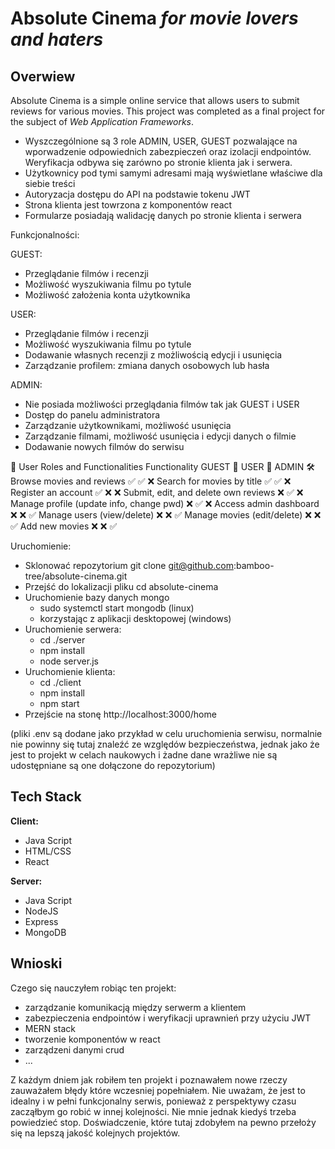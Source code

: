 # Absolute Cinema _for movie lovers and haters_

## Overwiew
Absolute Cinema is a simple online service that allows users to submit reviews for various movies. This project was completed as a final project for the subject of _Web Application Frameworks_.

- Wyszczególnione są 3 role ADMIN, USER, GUEST pozwalające na wporwadzenie odpowiednich zabezpieczeń oraz izolacji endpointów. Weryfikacja odbywa się zarówno po stronie klienta jak i serwera.
- Użytkownicy pod tymi samymi adresami mają wyświetlane właściwe dla siebie treści
- Autoryzacja dostępu do API na podstawie tokenu JWT
- Strona klienta jest towrzona z komponentów react
- Formularze posiadają walidację danych po stronie klienta i serwera


Funkcjonalności:

GUEST:
- Przeglądanie filmów i recenzji
- Możliwość wyszukiwania filmu po tytule
- Możliwość założenia konta użytkownika

USER:
- Przeglądanie filmów i recenzji
- Możliwość wyszukiwania filmu po tytule
- Dodawanie własnych recenzji z możliwością edycji i usunięcia
- Zarządzanie profilem: zmiana danych osobowych lub hasła

ADMIN:
- Nie posiada możliwości przeglądania filmów tak jak GUEST i USER
- Dostęp do panelu administratora
- Zarządzanie użytkownikami, możliwość usunięcia
- Zarządzanie filmami, możliwość usunięcia i edycji danych o filmie
- Dodawanie nowych filmów do serwisu

👤 User Roles and Functionalities
Functionality	GUEST 👤	USER 🧑	ADMIN 🛠️
Browse movies and reviews	✅	✅	❌
Search for movies by title	✅	✅	❌
Register an account	✅	❌	❌
Submit, edit, and delete own reviews	❌	✅	❌
Manage profile (update info, change pwd)	❌	✅	❌
Access admin dashboard	❌	❌	✅
Manage users (view/delete)	❌	❌	✅
Manage movies (edit/delete)	❌	❌	✅
Add new movies	❌	❌	✅

Uruchomienie:
- Sklonować repozytorium git clone git@github.com:bamboo-tree/absolute-cinema.git
- Przejść do lokalizacji pliku cd absolute-cinema
- Uruchomienie bazy danych mongo
  - sudo systemctl start mongodb (linux)
  - korzystając z aplikacji desktopowej (windows)
- Uruchomienie serwera: 
  - cd ./server
  - npm install
  - node server.js
- Uruchomienie klienta:
  - cd ./client
  - npm install
  - npm start
- Przejście na stonę http://localhost:3000/home

(pliki .env są dodane jako przykład w celu uruchomienia serwisu, normalnie nie powinny się tutaj znaleźć ze względów bezpieczeństwa, jednak jako że jest to projekt w celach naukowych i żadne dane wrażliwe nie są udostępniane są one dołączone do repozytorium)




## Tech Stack
__Client:__
  - Java Script
  - HTML/CSS
  - React

__Server:__
  - Java Script
  - NodeJS
  - Express
  - MongoDB

## Wnioski
Czego się nauczyłem robiąc ten projekt:
- zarządzanie komunikacją między serwerm a klientem
- zabezpieczenia endpointów i weryfikacji uprawnień przy użyciu JWT
- MERN stack
- tworzenie komponentów w react
- zarządzeni danymi crud
- ...

Z każdym dniem jak robiłem ten projekt i poznawałem nowe rzeczy zauważałem błędy które wczesniej popełniałem. Nie uważam, że jest to idealny i w pełni funkcjonalny serwis, ponieważ z perspektywy czasu zacząłbym go robić w innej kolejności. Nie mnie jednak kiedyś trzeba powiedzieć stop. Doświadczenie, które tutaj zdobyłem na pewno przełoży się na lepszą jakość kolejnych projektów.
